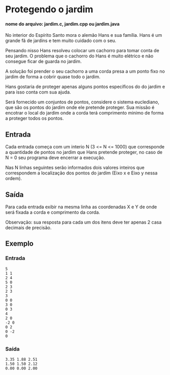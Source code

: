 # Protegendo o jardim
#### nome do arquivo: jardim.c, jardim.cpp ou jardim.java

No interior do Espírito Santo mora o alemão Hans e sua família. Hans é um grande fã de jardins e tem muito cuidado com o seu.

Pensando nisso Hans resolveu colocar um cachorro para tomar conta de seu jardim. O problema que o cachorro do Hans é muito elétrico e não consegue ficar de guarda no jardim.

A solução foi prender o seu cachorro a uma corda presa a um ponto fixo no jardim de forma a cobrir quase todo o jardim.

Hans gostaria de proteger apenas alguns pontos específicos do do jardim e para isso conta com sua ajuda.

Será fornecido um conjuntos de pontos, considere o sistema euclediano, que são os pontos do jardim onde ele pretende proteger. Sua missão é encotrar o local do jardim onde a corda terá comprimento minimo de forma a proteger todos os pontos.

## Entrada

Cada entrada começa com um interio N (3 <= N <= 1000) que corresponde a quantidade de pontos no jardim que Hans pretende proteger, no caso de N = 0 seu programa deve encerrar a execução.

Nas N linhas seguintes serão informados dois valores inteiros que correspondem a localização dos pontos do jardim (Eixo x e Eixo y nessa ordem).

## Saída

Para cada entrada exibir na mesma linha as coordenadas X e Y de onde será fixada a corda e comprimento da corda.

Observação: sua resposta para cada um dos itens deve ter apenas 2 casa decimais de precisão.

## Exemplo

### Entrada

    5
    1 1
    2 4
    5 0
    2 3
    2 3
    3
    0 0
    3 0
    0 3
    4
    2 0
    -2 0
    0 2
    0 -2
    0

### Saída

    3.35 1.88 2.51
    1.50 1.50 2.12
    0.00 0.00 2.00
